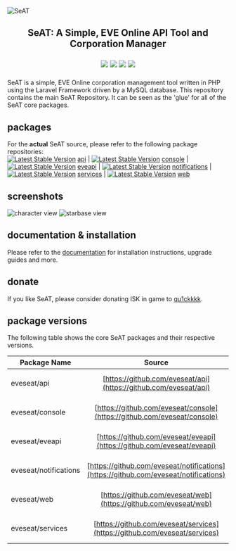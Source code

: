 ![SeAT](http://i.imgur.com/aPPOxSK.png)

<h2 align="center">
SeAT: A Simple, EVE Online API Tool and Corporation Manager

<br>

<a href="https://packagist.org/packages/eveseat/seat"><img src="https://poser.pugx.org/eveseat/seat/v/stable" /></a>
<a href="https://packagist.org/packages/eveseat/seat"><img src="https://poser.pugx.org/eveseat/seat/v/unstable" /></a>
<a href="https://packagist.org/packages/eveseat/seat"><img src="https://poser.pugx.org/eveseat/seat/license" /></a>
<a href="http://seat-docs.readthedocs.org/en/latest/"><img src="https://readthedocs.org/projects/seat-docs/badge/?version=latest" /></a>

</h2>

SeAT is a simple, EVE Online corporation management tool written in PHP using the Laravel Framework driven by a MySQL database.
This repository contains the main SeAT Repository. It can be seen as the 'glue' for all of the SeAT core packages.  

## packages
For the **actual** SeAT source, please refer to the following package repositories:  
[![Latest Stable Version](https://poser.pugx.org/eveseat/api/v/stable)](https://packagist.org/packages/eveseat/api) [api](https://github.com/eveseat/api) |
[![Latest Stable Version](https://poser.pugx.org/eveseat/console/v/stable)](https://packagist.org/packages/eveseat/console) [console](https://github.com/eveseat/console) |
[![Latest Stable Version](https://poser.pugx.org/eveseat/eveapi/v/stable)](https://packagist.org/packages/eveseat/eveapi) [eveapi](https://github.com/eveseat/eveapi) |
[![Latest Stable Version](https://poser.pugx.org/eveseat/notifications/v/stable)](https://packagist.org/packages/eveseat/notifications) [notifications](https://github.com/eveseat/notifications) |
[![Latest Stable Version](https://poser.pugx.org/eveseat/services/v/stable)](https://packagist.org/packages/eveseat/services) [services](https://github.com/eveseat/services) |
[![Latest Stable Version](https://poser.pugx.org/eveseat/web/v/stable)](https://packagist.org/packages/eveseat/web) [web](https://github.com/eveseat/web)


## screenshots
![character view](https://i.imgur.com/hxfcYll.png)
![starbase view](https://i.imgur.com/qFX2lDS.png)

## documentation & installation
Please refer to the [documentation](http://seat-docs.rtfd.org) for installation instructions, upgrade guides and more.

## donate
If you like SeAT, please consider donating ISK in game to [qu1ckkkk](https://gate.eveonline.com/Profile/qu1ckkkk).

## package versions
The following table shows the core SeAT packages and their respective versions.

| Package Name   | Source        | Version  |
|----------------|:-------------:| --------|
| eveseat/api | [https://github.com/eveseat/api](https://github.com/eveseat/api) | [![Latest Stable Version](https://poser.pugx.org/eveseat/api/v/stable)](https://packagist.org/packages/eveseat/api) |
| eveseat/console | [https://github.com/eveseat/console](https://github.com/eveseat/console) | [![Latest Stable Version](https://poser.pugx.org/eveseat/console/v/stable)](https://packagist.org/packages/eveseat/console) |
| eveseat/eveapi | [https://github.com/eveseat/eveapi](https://github.com/eveseat/eveapi) | [![Latest Stable Version](https://poser.pugx.org/eveseat/eveapi/v/stable)](https://packagist.org/packages/eveseat/eveapi) |
| eveseat/notifications | [https://github.com/eveseat/notifications](https://github.com/eveseat/notifications) | [![Latest Stable Version](https://poser.pugx.org/eveseat/notifications/v/stable)](https://packagist.org/packages/eveseat/notifications) |
| eveseat/web | [https://github.com/eveseat/web](https://github.com/eveseat/web) | [![Latest Stable Version](https://poser.pugx.org/eveseat/web/v/stable)](https://packagist.org/packages/eveseat/web) |
| eveseat/services | [https://github.com/eveseat/services](https://github.com/eveseat/services) | [![Latest Stable Version](https://poser.pugx.org/eveseat/services/v/stable)](https://packagist.org/packages/eveseat/services) |
